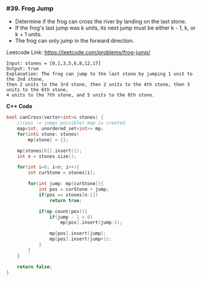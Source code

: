 ### #39. Frog Jump
- Determine if the frog can cross the river by landing on the last stone.
- If the frog's last jump was k units, its next jump must be either k - 1, k, or k + 1 units.
- The frog can only jump in the forward direction.

Leetcode Link: https://leetcode.com/problems/frog-jump/

```
Input: stones = [0,1,3,5,6,8,12,17]
Output: true
Explanation: The frog can jump to the last stone by jumping 1 unit to the 2nd stone, 
then 2 units to the 3rd stone, then 2 units to the 4th stone, then 3 units to the 6th stone, 
4 units to the 7th stone, and 5 units to the 8th stone.
```

**C++ Code**
```cpp
bool canCross(vector<int>& stones) {
    //(pos -> jumps possible) map is created
    map<int, unordered_set<int>> mp;
    for(int& stone: stones)
        mp[stone] = {};

    mp[stones[0]].insert(1);
    int n = stones.size();

    for(int i=0; i<n; i++){
        int curStone = stones[i];

        for(int jump: mp[curStone]){
            int pos = curStone + jump;
            if(pos == stones[n-1])
                return true;

            if(mp.count(pos)){
                if(jump - 1 > 0)
                    mp[pos].insert(jump-1);

                mp[pos].insert(jump);
                mp[pos].insert(jump+1);
            }
        }
    }

    return false;
}
```
